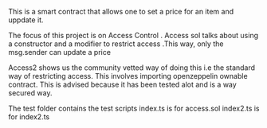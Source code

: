 This is a smart contract that allows one to set a price for an item and uppdate it.

The focus of this project is on Access Control .
Access sol talks about using a constructor and a modifier to restrict access .This way, only the msg.sender can update a price

Access2 shows us the community vetted way of doing this i.e the standard way of restricting access. This involves importing openzeppelin ownable contract.
This is advised because it has been tested alot and is a way secured way.

The test folder contains the test scripts 
index.ts is for access.sol
index2.ts is for index2.ts

